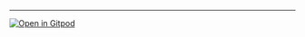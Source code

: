 
---
<!-- The text above the `---` will become the commit message when your
PR is merged. Please leave a blank newline before the `---`, otherwise
GitHub will format the text above it as a title.

For details on the "pull request lifecycle" in mathlib, please see:
https://leanprover-community.github.io/contribute/index.html

In particular, note that most reviewers will only notice your PR
if it passes the continuous integration checks.
Please ask for help on https://leanprover.zulipchat.com if needed.

When merging, all the commits will be squashed into a single commit
listing all co-authors.

Co-authors in the squash commit are gathered from two sources:

First, all authors of commits to this PR branch are included. Thus,
one way to add co-authors is to include at least one commit authored by
each co-author among the commits in the pull request. If necessary, you
may create empty commits to indicate co-authorship, using commands like so:

git commit --author="Author Name <author@email.com>" --allow-empty -m "add Author Name as coauthor"

Second, co-authors can also be listed in lines at the very bottom of
the commit message (that is, directly before the `---`) using the following format:

Co-authored-by: Author Name <author@email.com>

If you are moving or deleting declarations, please include these lines
at the bottom of the commit message (before the `---`, and also before
any "Co-authored-by" lines) using the following format:

Moves:
- Vector.* -> List.Vector.*
- ...

Deletions:
- Nat.bit1_add_bit1
- ...

Any other comments you want to keep out of the PR commit should go
below the `---`, and placed outside this HTML comment, or else they
will be invisible to reviewers.

If this PR depends on other PRs, please list them below this comment,
using the following format:
- [ ] depends on: #abc [optional extra text]
- [ ] depends on: #xyz [optional extra text]

-->

[![Open in Gitpod](https://gitpod.io/button/open-in-gitpod.svg)](https://gitpod.io/from-referrer/)

